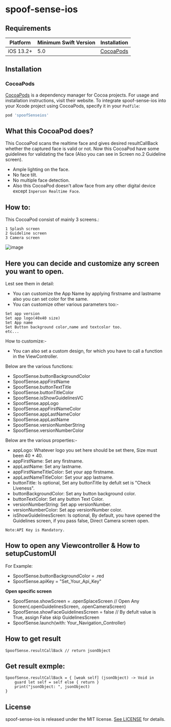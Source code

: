 # spoof-sense-ios

## Requirements

| Platform | Minimum Swift Version | Installation
| --- | --- | --- |
| iOS 13.2+ | 5.0 | [CocoaPods](#cocoapods)

## Installation

### CocoaPods

[CocoaPods](https://cocoapods.org) is a dependency manager for Cocoa projects. For usage and installation instructions, visit their website. To integrate spoof-sense-ios into your Xcode project using CocoaPods, specify it in your `Podfile`:

```ruby
pod 'spoofSenseios'
```

## What this CocoaPod does?
This CocoaPod scans the realtime face and gives desired resultCallBack whether the captured face is valid or not.
 Now this CocoaPod have some guidelines for validating the face (Also you can see in Screen no.2 Guideline screen).
 - Ample lighting on the face.
 - No face tilt.
 - No multiple face detection.
 - Also this CocoaPod doesn't allow face from any other digital device except `Inperson Realtime Face`.


## How to:

This CocoaPod consist of mainly 3 screens.:
```
1 Splash screen
2 Guideline screen
3 Camera screen
```

![image](https://user-images.githubusercontent.com/104752632/218302185-0fc9f765-41df-4e6f-853b-34b6f2d0e5c8.jpg)


## Here you can decide and customize any screen you want to open.

Lest see them in detail:
- You can customize the App Name by applying firstname and lastname also you can set color for the same.
- You can customize other various parameters too:-

```
Set app version
Set app logo(40x40 size)
Set App name
Set Button background color,name and textcolor too.
etc...
```

How to customize:-
- You can also set a custom design, for which you have to call a function in the ViewController.

Below are the various functions:

 - SpoofSense.buttonBackgroundColor
 - SpoofSense.appFirstName
 - SpoofSense.buttonTextTitle
 - SpoofSense.buttonTitleColor
 - SpoofSense.isShowGuidelinesVC
 - SpoofSense.appLogo
 - SpoofSense.appFirstNameColor
 - SpoofSense.appLastNameColor
 - SpoofSense.appLastName
 - SpoofSense.versionNumberString
 - SpoofSense.versionNumberColor

Below are the various properties:-

 - appLogo: Whatever logo you set here should be set there, Size must been 40 * 40.
 - appFirstName: Set any firstname.
 - appLastName: Set any lastname.
 - appFirstNameTitleColor: Set your app firstname.
 - appLastNameTitleColor: Set your app lastname.
 - buttonTitle: Is optional, Set any buttonTitle by defult set is "Check Liveness".
 - buttonBackgroundColor: Set any button background color.
 - buttonTextColor: Set any button Text Color.
 - versionNumberString: Set app versionNumber.
 - versionNumberColor: Set app versionNumber color.
 - isShowGuidelinesScreen: Is optional, By default, you have opened the Guidelines screen, if you pass false, Direct Camera screen open.

`Note:API Key is Mandatory.`

## How to open any Viewcontroller & How to setupCustomUI 

For Example:

  - SpoofSense.buttonBackgroundColor = .red
  - SpoofSense.apiKey = "Set_Your_Api_Key"
  
  **Open specific screen**
  - SpoofSense.showScreen = .openSplaceScreen // Open Any Screen(.openGuidelinesScreen, .openCameraScreen)
  - SpoofSense.showFaceGuidelinesScreen = false // By defult value is True, assign False skip GuidelinesScreen
  - SpoofSense.launch(with: Your_Navigation_Controller)


## How to get result 

```
SpoofSense.resultCallBack // return jsonObject
```

## Get result exmple:
```
SpoofSense.resultCallBack = { [weak self] (jsonObject) -> Void in
    guard let self = self else { return }
    print("jsonObject: ", jsonObject)
}
```

## License

spoof-sense-ios is released under the MIT license. [See LICENSE](http://www.opensource.org/licenses/MIT) for details.
